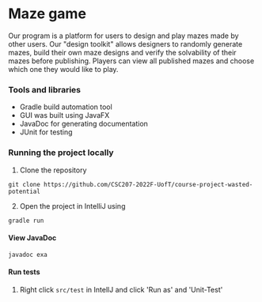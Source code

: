 # Maze game

Our program is a platform for users to design and play mazes made by other users. Our "design toolkit" allows designers to randomly generate mazes, build their own maze designs and verify the solvability of their mazes before publishing. Players can view all published mazes and choose which one they would like to play.


### Tools and libraries

- Gradle build automation tool
- GUI was built using JavaFX
- JavaDoc for generating documentation
- JUnit for testing

### Running the project locally

1. Clone the repository

```
git clone https://github.com/CSC207-2022F-UofT/course-project-wasted-potential 
```

2. Open the project in IntelliJ using

```
gradle run
```

#### View JavaDoc

```
javadoc exa
```

#### Run tests

1. Right click `src/test` in IntellJ and click 'Run as' and 'Unit-Test'